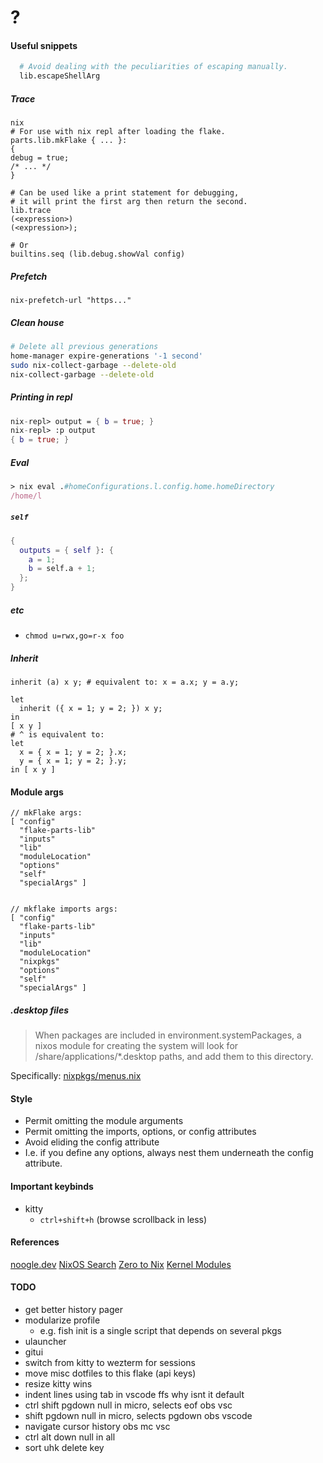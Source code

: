 # ?

#### Useful snippets

```nix
  # Avoid dealing with the peculiarities of escaping manually.
  lib.escapeShellArg
  ```

  ##### Trace

  ```
  nix
  # For use with nix repl after loading the flake.
  parts.lib.mkFlake { ... }:
{
  debug = true;
  /* ... */
}

  # Can be used like a print statement for debugging,
  # it will print the first arg then return the second.
  lib.trace
  (<expression>)
  (<expression>);

  # Or
  builtins.seq (lib.debug.showVal config)
```

##### Prefetch

`nix-prefetch-url "https..."`

##### Clean house

```bash
# Delete all previous generations
home-manager expire-generations '-1 second'
sudo nix-collect-garbage --delete-old
nix-collect-garbage --delete-old
```

##### Printing in repl

```nix
nix-repl> output = { b = true; }
nix-repl> :p output
{ b = true; }
```

##### Eval

```nix
> nix eval .#homeConfigurations.l.config.home.homeDirectory
/home/l
```

##### `self`

```nix
{
  outputs = { self }: {
    a = 1;
    b = self.a + 1;
  };
}

```

##### etc

- `chmod u=rwx,go=r-x foo`

##### Inherit

```
inherit (a) x y; # equivalent to: x = a.x; y = a.y;
```

```
let
  inherit ({ x = 1; y = 2; }) x y;
in
[ x y ]
# ^ is equivalent to:
let
  x = { x = 1; y = 2; }.x;
  y = { x = 1; y = 2; }.y;
in [ x y ]
```

#### Module args

```
// mkFlake args:
[ "config"
  "flake-parts-lib"
  "inputs"
  "lib"
  "moduleLocation"
  "options"
  "self"
  "specialArgs" ]


// mkflake imports args:
[ "config"
  "flake-parts-lib"
  "inputs"
  "lib"
  "moduleLocation"
  "nixpkgs"
  "options"
  "self"
  "specialArgs" ]
```

##### .desktop files

> When packages are included in environment.systemPackages, a nixos module for creating the system will look for <pkg>/share/applications/*.desktop paths, and add them to this directory.

Specifically: [nixpkgs/menus.nix](https://github.com/NixOS/nixpkgs/blob/7b2f9d4732d36d305d515f20c5caf7fe1961df80/nixos/modules/config/xdg/menus.nix)

#### Style

- Permit omitting the module arguments
- Permit omitting the imports, options, or config attributes
- Avoid eliding the config attribute
- I.e. if you define any options, always nest them underneath the config attribute.

#### Important keybinds

- kitty
  - `ctrl+shift+h` (browse scrollback in less)

#### References

[noogle.dev](https://noogle.dev)
[NixOS Search](https://search.nixos.org/packages?channel=unstable)
[Zero to Nix](https://zero-to-nix.com)
[Kernel Modules](https://web.archive.org/web/20240129074852/https://gist.github.com/CMCDragonkai/810f78ee29c8fce916d072875f7e1751)

#### TODO

- get better history pager
- modularize profile
  - e.g. fish init is a single script that depends on several pkgs
- ulauncher
- gitui
- switch from kitty to wezterm for sessions
- move misc dotfiles to this flake (api keys)
- resize kitty wins
- indent lines using tab in vscode ffs why isnt it default
- ctrl shift pgdown null in micro, selects eof obs vsc
- shift pgdown null in micro, selects pgdown obs vscode
- navigate cursor history obs mc vsc
- ctrl alt down null in all
- sort uhk delete key
